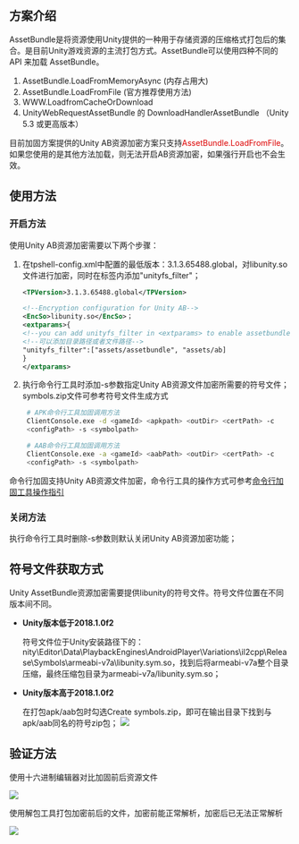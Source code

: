 ## 方案介绍

AssetBundle是将资源使用Unity提供的一种用于存储资源的压缩格式打包后的集合。是目前Unity游戏资源的主流打包方式。AssetBundle可以使用四种不同的 API 来加载 AssetBundle。
1. AssetBundle.LoadFromMemoryAsync (内存占用大)
2. AssetBundle.LoadFromFile (官方推荐使用方法)
3. WWW.LoadfromCacheOrDownload
4. UnityWebRequestAssetBundle 的 DownloadHandlerAssetBundle （Unity 5.3 或更高版本）

目前加固方案提供的Unity AB资源加密方案只支持<font color="#dd0000">AssetBundle.LoadFromFile</font>。如果您使用的是其他方法加载，则无法开启AB资源加密，如果强行开启也不会生效。

## 使用方法

### 开启方法

使用Unity AB资源加密需要以下两个步骤：

1. 在tpshell-config.xml中配置的最低版本：3.1.3.65488.global，对libunity.so文件进行加密，同时在<extparams>标签内添加"unityfs_filter"；
    ```xml
    <TPVersion>3.1.3.65488.global</TPVersion>

    <!--Encryption configuration for Unity AB-->
    <EncSo>libunity.so</EncSo>；
    <extparams>{
    <!--you can add unityfs_filter in <extparams> to enable assetbundle enc-->
    <!--可以添加目录路径或者文件路径-->
    "unityfs_filter":["assets/assetbundle", "assets/ab] 
    }
    </extparams>
    ```
2. 执行命令行工具时添加-s参数指定Unity AB资源文件加密所需要的符号文件；symbols.zip文件可参考符号文件生成方式
   ```bash
    # APK命令行工具加固调用方法
    ClientConsole.exe -d <gameId> <apkpath> <outDir> <certPath> -c 
    <configPath> -s <symbolpath>

    # AAB命令行工具加固调用方法
    ClientConsole.exe -a <gameId> <aabPath> <outDir> <certPath> -c 
    <configPath> -s <symbolpath>
    ```

命令行加固支持Unity AB资源文件加密，命令行工具的操作方式可参考[命令行加固工具操作指引](#/doc-center/62d03f84c61b92edb63504b4edbf61c705846ed6)

### 关闭方法

执行命令行工具时删除-s参数则默认关闭Unity AB资源加密功能；

## 符号文件获取方式

Unity AssetBundle资源加密需要提供libunity的符号文件。符号文件位置在不同版本间不同。

* **Unity版本低于2018.1.0f2**

    符号文件位于Unity安装路径下的：nity\Editor\Data\PlaybackEngines\AndroidPlayer\Variations\il2cpp\Release\Symbols\armeabi-v7a\libunity.sym.so，找到后将armeabi-v7a整个目录压缩，最终压缩包目录为armeabi-v7a/libunity.sym.so；

* **Unity版本高于2018.1.0f2**

    在打包apk/aab包时勾选Create symbols.zip，即可在输出目录下找到与apk/aab同名的符号zip包；
    ![](/docs/ACE-doc/20_Android-shellservice/30/50/10.4.png )

## 验证方法

使用十六进制编辑器对比加固前后资源文件

![](/docs/ACE-doc/20_Android-shellservice/30/50/10.1.png )

使用解包工具打包加密前后的文件，加密前能正常解析，加密后已无法正常解析

![](/docs/ACE-doc/20_Android-shellservice/30/50/10.2.png )